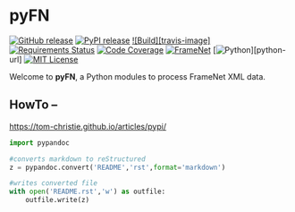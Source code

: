 # pyFN
[![GitHub release][release-image]][release-url]
[![PyPI release][pypi-image]][pypi-url]
[![Build][travis-image]][travis-url]
[![Requirements Status][req-image]][req-url]
[![Code Coverage][coverage-image]][coverage-url]
[![FrameNet][framenet-image]][framenet-url]
[![Python][python-image]][python-url]
[![MIT License][license-image]][license-url]

Welcome to **pyFN**, a Python modules to process FrameNet XML data.

## HowTo &ndash;

https://tom-christie.github.io/articles/pypi/

```python
import pypandoc

#converts markdown to reStructured
z = pypandoc.convert('README','rst',format='markdown')

#writes converted file
with open('README.rst','w') as outfile:
    outfile.write(z)
```

[release-image]:https://img.shields.io/github/release/akb89/pyFN.svg?style=flat-square
[release-url]:https://github.com/akb89/pyFN/releases/latest
[pypi-image]:https://img.shields.io/pypi/v/pyFN.svg?style=flat-square
[pypi-url]:
[travis-image]:https://img.shields.io/travis/akb89/pyFN.svg?style=flat-square
[travis-url]:https://travis-ci.org/akb89/pyFN
[coverage-image]:https://img.shields.io/coveralls/akb89/pyFN/master.svg?style=flat-square
[coverage-url]:https://coveralls.io/github/akb89/pyFN?branch=master
[framenet-image]:https://img.shields.io/badge/framenet-1.5%E2%87%A1-blue.svg?style=flat-square
[framenet-url]:https://framenet.icsi.berkeley.edu/fndrupal
[python-image]:
[python-url]:https://img.shields.io/pypi/pyversions/pyFN.svg
[license-image]:http://img.shields.io/badge/license-MIT-000000.svg?style=flat-square
[license-url]:LICENSE.txt
[req-url]: https://requires.io/github/akb89/pyFN/requirements/?branch=master
[req-image]: https://img.shields.io/requires/github/akb89/pyFN.svg?style=flat-square
